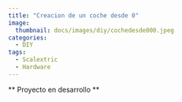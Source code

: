 ```yaml
---
title: "Creacion de un coche desde 0"
image: 
  thumbnail: docs/images/diy/cochedesde000.jpeg
categories:
  - DIY
tags:
  - Scalextric
  - Hardware
---
```




** Proyecto en desarrollo **
